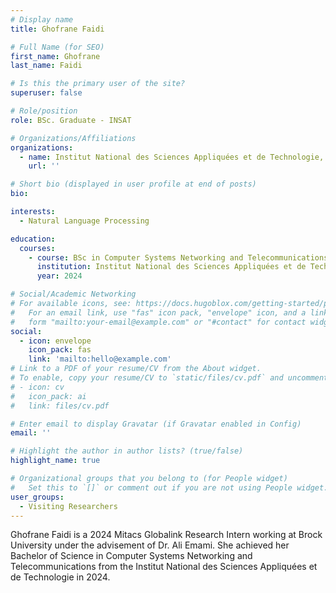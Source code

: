 ```yaml
---
# Display name
title: Ghofrane Faidi

# Full Name (for SEO)
first_name: Ghofrane
last_name: Faidi

# Is this the primary user of the site?
superuser: false

# Role/position
role: BSc. Graduate - INSAT

# Organizations/Affiliations
organizations:
  - name: Institut National des Sciences Appliquées et de Technologie, Tunisia
    url: ''

# Short bio (displayed in user profile at end of posts)
bio: 

interests:
  - Natural Language Processing

education:
  courses:
    - course: BSc in Computer Systems Networking and Telecommunications
      institution: Institut National des Sciences Appliquées et de Technologie, Tunisia
      year: 2024

# Social/Academic Networking
# For available icons, see: https://docs.hugoblox.com/getting-started/page-builder/#icons
#   For an email link, use "fas" icon pack, "envelope" icon, and a link in the
#   form "mailto:your-email@example.com" or "#contact" for contact widget.
social:
  - icon: envelope
    icon_pack: fas
    link: 'mailto:hello@example.com'
# Link to a PDF of your resume/CV from the About widget.
# To enable, copy your resume/CV to `static/files/cv.pdf` and uncomment the lines below.
# - icon: cv
#   icon_pack: ai
#   link: files/cv.pdf

# Enter email to display Gravatar (if Gravatar enabled in Config)
email: ''

# Highlight the author in author lists? (true/false)
highlight_name: true

# Organizational groups that you belong to (for People widget)
#   Set this to `[]` or comment out if you are not using People widget.
user_groups:
  - Visiting Researchers
---
```


Ghofrane Faidi is a 2024 Mitacs Globalink Research Intern working at Brock University under the advisement of Dr. Ali Emami. She achieved her Bachelor of Science in Computer Systems Networking and Telecommunications from the Institut National des Sciences Appliquées et de Technologie in 2024.

